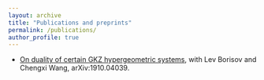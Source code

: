 ```yaml
---
layout: archive
title: "Publications and preprints"
permalink: /publications/
author_profile: true
---
```


- [On duality of certain GKZ hypergeometric systems](https://arxiv.org/abs/1910.04039), with Lev Borisov and Chengxi Wang, arXiv:1910.04039.

